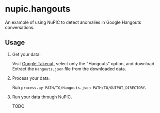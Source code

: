 # nupic.hangouts
An example of using NuPIC to detect anomalies in Google Hangouts conversations.

## Usage

1. Get your data.

    Visit [Google Takeout](https://www.google.com/settings/takeout), select only the "Hangouts" option, and download.
    Extract the `Hangouts.json` file from the downloaded data.

2. Process your data.

   Run `process.py PATH/TO/Hangouts.json PATH/TO/OUTPUT_DIRECTORY`.

3. Run your data through NuPIC.

   TODO
